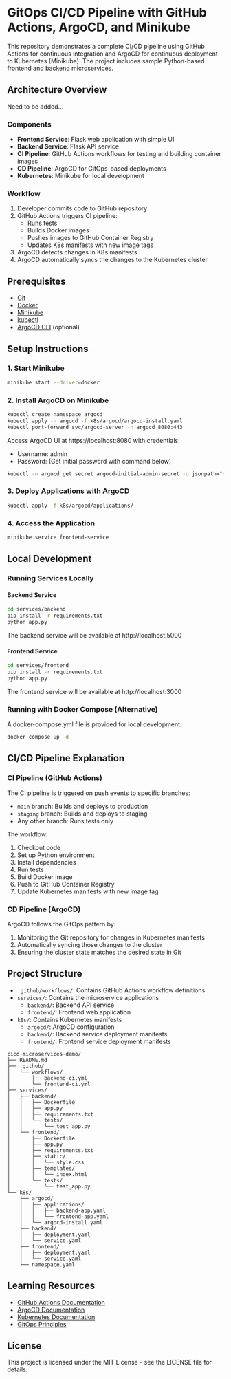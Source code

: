 # GitOps CI/CD Pipeline with GitHub Actions, ArgoCD, and Minikube

This repository demonstrates a complete CI/CD pipeline using GitHub Actions for continuous integration and ArgoCD for continuous deployment to Kubernetes (Minikube). The project includes sample Python-based frontend and backend microservices.

## Architecture Overview

Need to be added...

### Components

- **Frontend Service**: Flask web application with simple UI
- **Backend Service**: Flask API service
- **CI Pipeline**: GitHub Actions workflows for testing and building container images
- **CD Pipeline**: ArgoCD for GitOps-based deployments
- **Kubernetes**: Minikube for local development

### Workflow

1. Developer commits code to GitHub repository
2. GitHub Actions triggers CI pipeline:
   - Runs tests
   - Builds Docker images
   - Pushes images to GitHub Container Registry
   - Updates K8s manifests with new image tags
3. ArgoCD detects changes in K8s manifests
4. ArgoCD automatically syncs the changes to the Kubernetes cluster

## Prerequisites

- [Git](https://git-scm.com/downloads)
- [Docker](https://docs.docker.com/get-docker/)
- [Minikube](https://minikube.sigs.k8s.io/docs/start/)
- [kubectl](https://kubernetes.io/docs/tasks/tools/)
- [ArgoCD CLI](https://argo-cd.readthedocs.io/en/stable/cli_installation/) (optional)

## Setup Instructions

### 1. Start Minikube

```bash
minikube start --driver=docker
```

### 2. Install ArgoCD on Minikube

```bash
kubectl create namespace argocd
kubectl apply -n argocd -f k8s/argocd/argocd-install.yaml
kubectl port-forward svc/argocd-server -n argocd 8080:443
```

Access ArgoCD UI at https://localhost:8080 with credentials:
- Username: admin
- Password: (Get initial password with command below)

```bash
kubectl -n argocd get secret argocd-initial-admin-secret -o jsonpath="{.data.password}" | base64 -d
```

### 3. Deploy Applications with ArgoCD

```bash
kubectl apply -f k8s/argocd/applications/
```

### 4. Access the Application

```bash
minikube service frontend-service
```

## Local Development

### Running Services Locally

#### Backend Service

```bash
cd services/backend
pip install -r requirements.txt
python app.py
```

The backend service will be available at http://localhost:5000

#### Frontend Service

```bash
cd services/frontend
pip install -r requirements.txt
python app.py
```

The frontend service will be available at http://localhost:3000

### Running with Docker Compose (Alternative)

A docker-compose.yml file is provided for local development:

```bash
docker-compose up -d
```

## CI/CD Pipeline Explanation

### CI Pipeline (GitHub Actions)

The CI pipeline is triggered on push events to specific branches:
- `main` branch: Builds and deploys to production
- `staging` branch: Builds and deploys to staging
- Any other branch: Runs tests only

The workflow:
1. Checkout code
2. Set up Python environment
3. Install dependencies
4. Run tests
5. Build Docker image
6. Push to GitHub Container Registry
7. Update Kubernetes manifests with new image tag

### CD Pipeline (ArgoCD)

ArgoCD follows the GitOps pattern by:
1. Monitoring the Git repository for changes in Kubernetes manifests
2. Automatically syncing those changes to the cluster
3. Ensuring the cluster state matches the desired state in Git

## Project Structure

- `.github/workflows/`: Contains GitHub Actions workflow definitions
- `services/`: Contains the microservice applications
  - `backend/`: Backend API service
  - `frontend/`: Frontend web application
- `k8s/`: Contains Kubernetes manifests
  - `argocd/`: ArgoCD configuration
  - `backend/`: Backend service deployment manifests
  - `frontend/`: Frontend service deployment manifests

```
cicd-microservices-demo/
├── README.md
├── .github/
│   └── workflows/
│       ├── backend-ci.yml
│       └── frontend-ci.yml
├── services/
│   ├── backend/
│   │   ├── Dockerfile
│   │   ├── app.py
│   │   ├── requirements.txt
│   │   └── tests/
│   │       └── test_app.py
│   └── frontend/
│       ├── Dockerfile
│       ├── app.py
│       ├── requirements.txt
│       ├── static/
│       │   └── style.css
│       ├── templates/
│       │   └── index.html
│       └── tests/
│           └── test_app.py
└── k8s/
    ├── argocd/
    │   ├── applications/
    │   │   ├── backend-app.yaml
    │   │   └── frontend-app.yaml
    │   └── argocd-install.yaml
    ├── backend/
    │   ├── deployment.yaml
    │   └── service.yaml
    ├── frontend/
    │   ├── deployment.yaml
    │   └── service.yaml
    └── namespace.yaml
```


## Learning Resources

- [GitHub Actions Documentation](https://docs.github.com/en/actions)
- [ArgoCD Documentation](https://argo-cd.readthedocs.io/en/stable/)
- [Kubernetes Documentation](https://kubernetes.io/docs/home/)
- [GitOps Principles](https://www.gitops.tech/)

## License

This project is licensed under the MIT License - see the LICENSE file for details.




